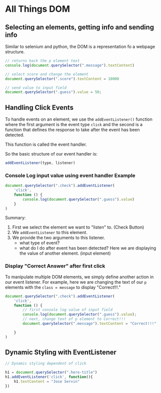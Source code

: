 # All Things DOM

## Selecting an elements, getting info and sending info

Similar to selenium and python, the DOM is a representation fo a webpage structure.

```javascript
// returns back the p element text
console.log(document.querySelector(".message").textContent)

// select score and change the element
document.querySelector(".score").textContent = 10000

// send value to input field 
document.querySelector(".guess").value = 50;
```

## Handling Click Events

To handle events on an element, we use the `addEventListener()` function where the first argument is the event type `click` and the second is a function that defines the response to take after the event has been detected.

This function is called the event handler.

So the basic structure of our event handler is:

```javascript
addEventListener(type, listener)
```

### Console Log input value using event handler Example

```javascript
document.querySelector(".check").addEventListener(
    'click',
    function () {
        console.log(document.querySelector(".guess").value)
    }
)
```

Summary:

1. First we select the element we want to "listen" to. (Check Button)
2. We `addEventListener` to this element.
3. We provide the two arguments to this listener.
    * what type of event?
    * what do I do after event has been detected?
    Here we are displaying the value of another element. (input element)

### Display "Correct Answer" after first click

To manipulate multiple DOM elements, we simply define another action in our event listener. For example, here we are changing the text of our `p` elements with the `class = message` to display "Correct!!!."

```javascript
document.querySelector(".check").addEventListener(
    'click',
    function () {
        // first console log value of input field 
        console.log(document.querySelector(".guess").value);
        // next, change text of p element to Correct!!!
        document.querySelector(".message").textContent = "Correct!!!"

    }
)
```

## Dynamic Styling with EventListener

```javascript
// Dynamic styling dependent of click 

h1 = document.querySelector(".hero-title")
h1.addEventListener('click', function(){
    h1.textContent = "Jose Servin"
})
```
